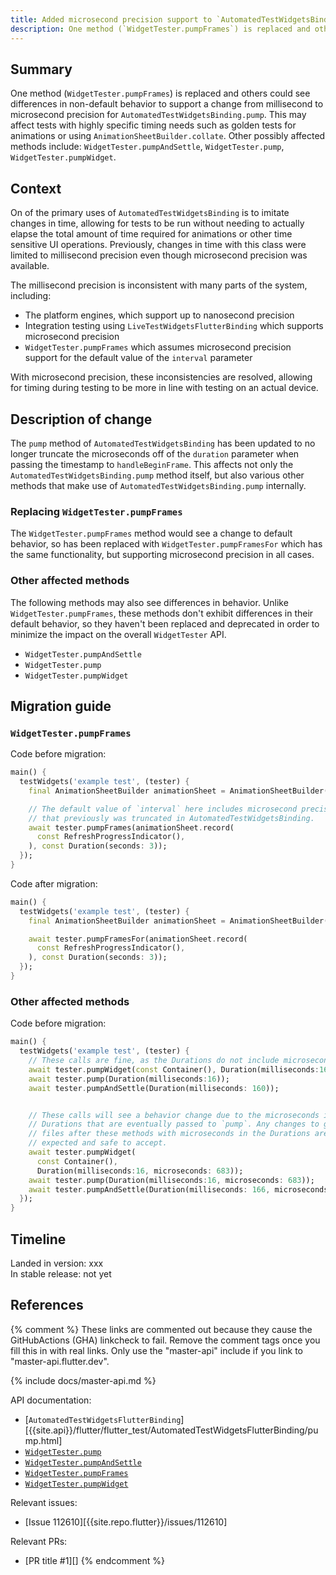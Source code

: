 ```yaml
---
title: Added microsecond precision support to `AutomatedTestWidgetsBinding.pump`
description: One method (`WidgetTester.pumpFrames`) is replaced and others could see differences in non-default behavior to support a change from millisecond to microsecond precision for `AutomatedTestWidgetsBinding.pump`.
---
```


## Summary

One method (`WidgetTester.pumpFrames`) is replaced and others could see
differences in non-default behavior to support a change from millisecond to
microsecond precision for `AutomatedTestWidgetsBinding.pump`. This may affect
tests with highly specific timing needs such as golden tests for animations or
using `AnimationSheetBuilder.collate`. Other possibly affected methods include:
`WidgetTester.pumpAndSettle`, `WidgetTester.pump`, `WidgetTester.pumpWidget`.

## Context

On of the primary uses of `AutomatedTestWidgetsBinding` is to imitate changes in time, allowing for tests to be run without needing to actually elapse the total amount of time required for animations or other time sensitive UI operations. Previously, changes in time with this class were limited to millisecond precision even though microsecond precision was available.

The millisecond precision is inconsistent with many parts of the system, including:
* The platform engines, which support up to nanosecond precision
* Integration testing using `LiveTestWidgetsFlutterBinding` which supports microsecond precision
* `WidgetTester.pumpFrames` which assumes microsecond precision support for the default value of the `interval` parameter

With microsecond precision, these inconsistencies are resolved, allowing for timing during testing to be more in line with testing on an actual device.

## Description of change

The `pump` method of `AutomatedTestWidgetsBinding` has been updated to no longer truncate the microseconds off of the `duration` parameter when passing the timestamp to `handleBeginFrame`. This affects not only the `AutomatedTestWidgetsBinding.pump` method itself, but also various other methods that make use of `AutomatedTestWidgetsBinding.pump` internally. 

### Replacing `WidgetTester.pumpFrames`

The `WidgetTester.pumpFrames` method would see a change to default behavior, so has been replaced with `WidgetTester.pumpFramesFor` which has the same functionality, but supporting microsecond precision in all cases.

### Other affected methods

The following methods may also see differences in behavior. Unlike `WidgetTester.pumpFrames`, these methods don't exhibit differences in their default behavior, so they haven't been replaced and deprecated in order to minimize the impact on the overall `WidgetTester` API.

* `WidgetTester.pumpAndSettle`
* `WidgetTester.pump`
* `WidgetTester.pumpWidget`

## Migration guide

### `WidgetTester.pumpFrames`

Code before migration:

```dart
main() {
  testWidgets('example test', (tester) {
    final AnimationSheetBuilder animationSheet = AnimationSheetBuilder(frameSize: const Size(50, 50));

    // The default value of `interval` here includes microsecond precision
    // that previously was truncated in AutomatedTestWidgetsBinding.
    await tester.pumpFrames(animationSheet.record(
      const RefreshProgressIndicator(),
    ), const Duration(seconds: 3)); 
  });
}
```

Code after migration:

<!-- skip -->
```dart
main() {
  testWidgets('example test', (tester) {
    final AnimationSheetBuilder animationSheet = AnimationSheetBuilder(frameSize: const Size(50, 50));

    await tester.pumpFramesFor(animationSheet.record(
      const RefreshProgressIndicator(),
    ), const Duration(seconds: 3));
  });
}
```

### Other affected methods

Code before migration:

```dart
main() {
  testWidgets('example test', (tester) {
    // These calls are fine, as the Durations do not include microseconds
    await tester.pumpWidget(const Container(), Duration(milliseconds:16));
    await tester.pump(Duration(milliseconds:16));
    await tester.pumpAndSettle(Duration(milliseconds: 160));


    // These calls will see a behavior change due to the microseconds in the
    // Durations that are eventually passed to `pump`. Any changes to golden
    // files after these methods with microseconds in the Durations are
    // expected and safe to accept.
    await tester.pumpWidget(
      const Container(),
      Duration(milliseconds:16, microseconds: 683));
    await tester.pump(Duration(milliseconds:16, microseconds: 683));
    await tester.pumpAndSettle(Duration(milliseconds: 166, microseconds: 830));
  });
}
```

## Timeline

Landed in version: xxx<br>
In stable release: not yet

## References

{% comment %}
  These links are commented out because they
  cause the GitHubActions (GHA) linkcheck to fail.
  Remove the comment tags once you fill this in with
  real links. Only use the "master-api" include if
  you link to "master-api.flutter.dev".

{% include docs/master-api.md %}

API documentation:

* [`AutomatedTestWidgetsFlutterBinding`][{{site.api}}/flutter/flutter_test/AutomatedTestWidgetsFlutterBinding/pump.html]
* [`WidgetTester.pump`]({{site.api}}/flutter/flutter_test/WidgetTester/pump.html)
* [`WidgetTester.pumpAndSettle`]({{site.api}}/flutter/flutter_test/WidgetTester/pumpAndSettle.html)
* [`WidgetTester.pumpFrames`]({{site.api}}/flutter/flutter_test/WidgetTester/pumpFrames.html)
* [`WidgetTester.pumpWidget`]({{site.api}}/flutter/flutter_test/WidgetTester/pumpWidget.html)

Relevant issues:

* [Issue 112610][{{site.repo.flutter}}/issues/112610]

Relevant PRs:

* [PR title #1][]
{% endcomment %}
